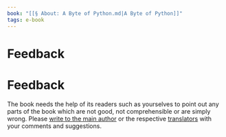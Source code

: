 ```yaml
---
book: "[[§ About꞉ A Byte of Python.md|A Byte of Python]]"
tags: e-book
---
```


# Feedback

# Feedback

The book needs the help of its readers such as yourselves to point out any parts of the book which are not good, not comprehensible or are simply wrong. Please [write to the main author](https://swaroopch.com/contact) or the respective [translators](Appendix꞉%20Translations.md#^translations) with your comments and suggestions.
